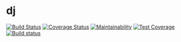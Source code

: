 # dj

[![Build Status](https://travis-ci.com/deangelacgn/dj.svg?branch=main)](https://travis-ci.com/deangelacgn/dj)
[![Coverage Status](https://coveralls.io/repos/github/deangelacgn/dj/badge.svg?branch=setup-ci-cd)](https://coveralls.io/github/deangelacgn/dj?branch=setup-ci-cd)
[![Maintainability](https://api.codeclimate.com/v1/badges/11229aa88a32cccc8c19/maintainability)](https://codeclimate.com/github/deangelacgn/dj/maintainability)
[![Test Coverage](https://api.codeclimate.com/v1/badges/11229aa88a32cccc8c19/test_coverage)](https://codeclimate.com/github/deangelacgn/dj/test_coverage)
[![Build status](https://ci.appveyor.com/api/projects/status/6821gjmsgw6c6by5?svg=true)](https://ci.appveyor.com/project/deangelacgn/dj)
